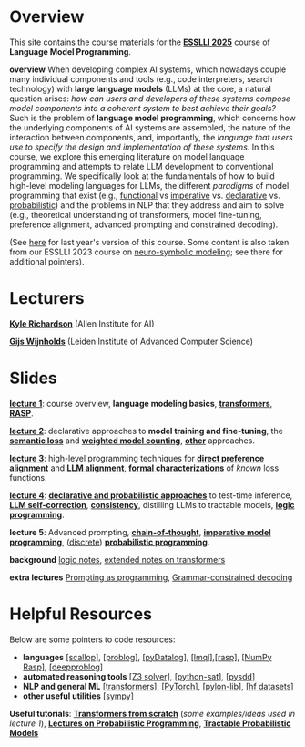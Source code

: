 Overview
==========
This site contains the course materials for the [**ESSLLI 2025**](https://2025.esslli.eu/) course of **Language Model Programming**.

**overview** When developing complex AI systems, which nowadays couple many individual components and tools (e.g., code interpreters, search technology) with **large language models** (LLMs) at the core, a natural question arises: *how can users and developers of these systems compose model components into a coherent system to best achieve their goals?* Such is the problem of **language model programming**, which concerns how the underlying components of AI systems are assembled, the nature of the interaction between components, and, importantly, the *language that users use to specify the design and implementation of these systems*. In this course, we explore this emerging literature on model language programming and attempts to relate LLM development to conventional programming. We specifically look at the fundamentals of how to build high-level modeling languages for LLMs, the different *paradigms* of model programming that exist (e.g., [functional](https://arxiv.org/pdf/2106.06981) vs  [imperative](https://arxiv.org/abs/2212.06094) vs. [declarative](https://dl.acm.org/doi/abs/10.1145/3591280) vs. [probabilistic](https://arxiv.org/pdf/2207.10342)) and the problems in NLP that they address and aim to solve (e.g., theoretical understanding of transformers, model fine-tuning, preference alignment, advanced prompting and constrained decoding). 

(See [here](https://github.com/yakazimir/esslli_2024_llm_programming) for last year's version of this course. Some content is also taken from our ESSLLI 2023 course on [neuro-symbolic modeling](https://github.com/yakazimir/esslli_neural_symbolic); see there for additional pointers). 

Lecturers 
==========

[**Kyle Richardson**](https://www.krichardson.me/) (Allen Institute for AI) 

[**Gijs Wijnholds**](https://gijswijnholds.github.io/) (Leiden Institute of Advanced Computer Science)

Slides 
==========

[**lecture 1**](https://github.com/yakazimir/LMProgramming/blob/main/slides/lecture1.pdf): course overview, **language modeling basics**, [**transformers**](https://arxiv.org/abs/1706.03762),  [**RASP**](https://arxiv.org/pdf/2106.06981).

[**lecture 2**](https://github.com/yakazimir/LMProgramming/blob/main/slides/lecture2.pdf): declarative approaches to **model training and fine-tuning**, the [**semantic loss**](https://arxiv.org/pdf/1711.11157) and [**weighted model counting**](https://www.sciencedirect.com/science/article/pii/S0004370207001889),  [**other**](https://arxiv.org/abs/1909.00126) approaches.

[**lecture 3**](https://github.com/yakazimir/LMProgramming/blob/main/slides/lecture3.pdf): high-level programming techniques for [**direct preference alignment**](https://arxiv.org/abs/2305.18290) and [**LLM alignment**](https://www.jair.org/index.php/jair/article/view/17541), [**formal characterizations**](https://arxiv.org/abs/2412.17696) of *known* loss functions.  

[**lecture 4**](https://github.com/yakazimir/LMProgramming/blob/main/slides/lecture4.pdf): [**declarative and probabilistic approaches**](https://www.khoury.northeastern.edu/home/lieber/courses/csg260/f06/materials/papers/bayes/AAAI02-102.pdf) to test-time inference, [**LLM self-correction**](https://arxiv.org/abs/2211.11875), [**consistency**](https://arxiv.org/pdf/2409.13724), distilling LLMs to tractable models, [**logic programming**](https://arxiv.org/abs/1805.10872).

**lecture 5**: Advanced prompting, [**chain-of-thought**](https://proceedings.neurips.cc/paper/2022/hash/9d5609613524ecf4f15af0f7b31abca4-Abstract-Conference.html), [**imperative model programming**](https://arxiv.org/pdf/2212.06094), ([discrete](https://arxiv.org/abs/1904.02079)) [**probabilistic programming**](https://discovery.ucl.ac.uk/id/eprint/10089698/1/main.pdf).


**background** [logic notes](https://github.com/yakazimir/LMProgramming/blob/main/slides/logic_primer.pdf), [extended notes on transformers](https://www.krichardson.me/files/lms.pdf)

**extra lectures** [Prompting as programming](https://github.com/yakazimir/LMProgramming/blob/main/slides/prompting_programming.pdf), [Grammar-constrained decoding](https://github.com/yakazimir/LMProgramming/blob/main/slides/grammar_decoding.pdf)

Helpful Resources 
==========

Below are some pointers to code resources:
- **languages** [[scallop]](https://github.com/scallop-lang/scallop), [[problog]](https://github.com/ML-KULeuven/problog), [[pyDatalog]](https://github.com/pcarbonn/pyDatalog), [[lmql]](https://github.com/eth-sri/lmql),[[rasp]](https://github.com/tech-srl/RASP), [[NumPy Rasp]](https://github.com/apple/ml-np-rasp), [[deepproblog]](https://github.com/ML-KULeuven/deepproblog) 
- **automated reasoning tools** [[Z3 solver]](https://github.com/Z3Prover/z3), [[python-sat]](https://pysathq.github.io/), [[pysdd]](https://github.com/wannesm/PySDD) 
- **NLP and general ML** [[transformers]](https://github.com/huggingface/transformers), [[PyTorch]](https://pytorch.org/), [[pylon-lib]](https://github.com/pylon-lib/pylon), [[hf datasets]](https://huggingface.co/docs/datasets/index)
- **other useful utilities** [[sympy]](https://www.sympy.org/en/index.html)

**Useful tutorials**: [**Transformers from scratch**](https://peterbloem.nl/blog/transformers) (*some examples/ideas used in lecture 1*), [**Lectures on Probabilistic Programming**](https://www.khoury.northeastern.edu/home/sholtzen/oplss24-ppl/), [**Tractable Probabilistic Models**](https://web.cs.ucla.edu/~guyvdb/slides/TPMTutorialUAI19.pdf)